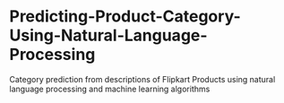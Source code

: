 # Predicting-Product-Category-Using-Natural-Language-Processing
Category prediction from descriptions of Flipkart Products using natural language processing and machine learning algorithms
